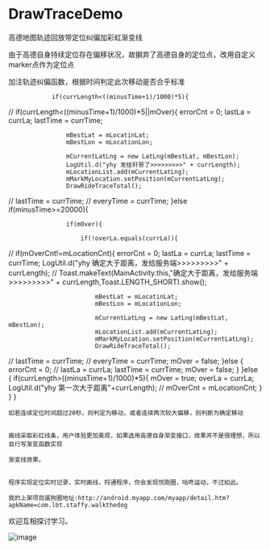 # DrawTraceDemo
高德地图轨迹回放带定位纠偏加彩虹渐变线


由于高德自身持续定位存在偏移状况，故摒弃了高德自身的定位点，改用自定义marker点作为定位点

加注轨迹纠偏函数，根据时间判定此次移动是否合乎标准

                if(currLength<((minusTime+1)/1000)*5){
//                if(currLength<((minusTime+1)/1000)*5||mOver){
                    errorCnt = 0;
                    lastLa = currLa;
                    lastTime = currTime;

                    mBestLat = mLocatinLat;
                    mBestLon = mLocationLon;

                    mCurrentLatLng = new LatLng(mBestLat, mBestLon);
                    LogUtil.d("yhy 发给轩哥了>>>>>>>>>" + currLength);
                    mLocationList.add(mCurrentLatLng);
                    mMarkMyLocation.setPosition(mCurrentLatLng);
                    DrawRideTraceTotal();
//                lastTime = currTime;
//                    everyTime = currTime;
                }else if(minusTime>=20000){


                    if(mOver){

                        if(!overLa.equals(currLa)){
//                   if(mOverCnt!=mLocationCnt){
                            errorCnt = 0;
                            lastLa = currLa;
                            lastTime = currTime;
                            LogUtil.d("yhy 确定大于距离，发给服务端>>>>>>>>>" + currLength);
//                            Toast.makeText(MainActivity.this,"确定大于距离，发给服务端>>>>>>>>>" + currLength,Toast.LENGTH_SHORT).show();


                            mBestLat = mLocatinLat;
                            mBestLon = mLocationLon;

                            mCurrentLatLng = new LatLng(mBestLat, mBestLon);
                            mLocationList.add(mCurrentLatLng);
                            mMarkMyLocation.setPosition(mCurrentLatLng);
                            DrawRideTraceTotal();
//                lastTime = currTime;
//                            everyTime = currTime;
                            mOver = false;
                        }else {
                            errorCnt = 0;
//                       lastLa = currLa;
                            lastTime = currTime;
                            mOver = false;
                        }
                    }else {
                        if(currLength>((minusTime+1)/1000)*5){
                            mOver = true;
                            overLa = currLa;
                            LogUtil.d("yhy 第一次大于距离"+currLength);
//                            mOverCnt = mLocationCnt;
                        }
                    }
        }
        
    如若连续定位时间超过20秒，则判定为移动，或者连续两次较大偏移，则判断为确定移动
    
    
    画线采取彩红线条，用户体验更加美观，如果选用高德自身渐变接口，效果并不是很理想，所以自行写渐变函数实现
    
    渐变线效果。
    
    
    程序实现定位实时记录，实时画线，捋通程序，你会发现悦跑圈，咕咚运动，不过如此。
    
    我的上架项目遛狗圈地址:http://android.myapp.com/myapp/detail.htm?apkName=com.lbt.staffy.walkthedog
    
  
  欢迎互相探讨学习。
  
  ![image](https://github.com/qweyhy/DrawTraceDemo/blob/master/screenshot/draw.jpg)
        
   
    
